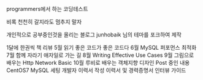 programmers에서 하는 코딩테스트

비록 천천히 갈지라도 멈추지 말자

개인적으로 공부중인것을 올리는 블로그
junhobaik 님의 테마를 포크하여 제작

1달에 한권씩 책 리뷰
 5월 읽기 좋은 코드가 좋은 코드다
 6월 MySQL 퍼포먼스 최적화
 7월 함께 자라기 애자일로 가는 길
 8월 Writing Effective Use Cases
 9월 그림으로 배우는 Http Network Basic
 10월 루비로 배우는 객체지향 디자인
Post 중인 내용
 CentOS7 MySQL 세팅
 개발자 이력서 작성
 이력서 및 경력증명서
 인터뷰 가이드
